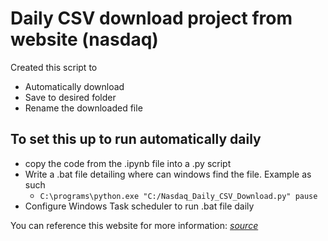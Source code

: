 # Daily CSV download project from website (nasdaq)
Created this script to
- Automatically download 
- Save to desired folder
- Rename the downloaded file

## To set this up to run automatically daily
- copy the code from the .ipynb file into a .py script
- Write a .bat file detailing where can windows find the file. Example as such
    - `C:\programs\python.exe "C:/Nasdaq_Daily_CSV_Download.py"
    pause`
- Configure Windows Task scheduler to run .bat file daily

You can reference this website for more information: [*source*](https://towardsdatascience.com/automate-your-python-scripts-with-task-scheduler-661d0a40b279)